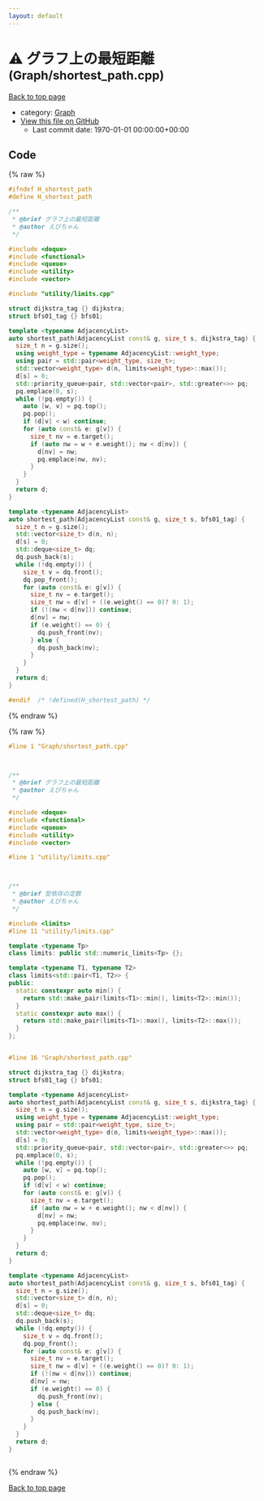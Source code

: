 ```yaml
---
layout: default
---
```


<!-- mathjax config similar to math.stackexchange -->
<script type="text/javascript" async
  src="https://cdnjs.cloudflare.com/ajax/libs/mathjax/2.7.5/MathJax.js?config=TeX-MML-AM_CHTML">
</script>
<script type="text/x-mathjax-config">
  MathJax.Hub.Config({
    TeX: { equationNumbers: { autoNumber: "AMS" }},
    tex2jax: {
      inlineMath: [ ['$','$'] ],
      processEscapes: true
    },
    "HTML-CSS": { matchFontHeight: false },
    displayAlign: "left",
    displayIndent: "2em"
  });
</script>

<script type="text/javascript" src="https://cdnjs.cloudflare.com/ajax/libs/jquery/3.4.1/jquery.min.js"></script>
<script src="https://cdn.jsdelivr.net/npm/jquery-balloon-js@1.1.2/jquery.balloon.min.js" integrity="sha256-ZEYs9VrgAeNuPvs15E39OsyOJaIkXEEt10fzxJ20+2I=" crossorigin="anonymous"></script>
<script type="text/javascript" src="../../assets/js/copy-button.js"></script>
<link rel="stylesheet" href="../../assets/css/copy-button.css" />


# :warning: グラフ上の最短距離 <small>(Graph/shortest_path.cpp)</small>

<a href="../../index.html">Back to top page</a>

* category: <a href="../../index.html#4cdbd2bafa8193091ba09509cedf94fd">Graph</a>
* <a href="{{ site.github.repository_url }}/blob/master/Graph/shortest_path.cpp">View this file on GitHub</a>
    - Last commit date: 1970-01-01 00:00:00+00:00




## Code

<a id="unbundled"></a>
{% raw %}
```cpp
#ifndef H_shortest_path
#define H_shortest_path

/**
 * @brief グラフ上の最短距離
 * @author えびちゃん
 */

#include <deque>
#include <functional>
#include <queue>
#include <utility>
#include <vector>

#include "utility/limits.cpp"

struct dijkstra_tag {} dijkstra;
struct bfs01_tag {} bfs01;

template <typename AdjacencyList>
auto shortest_path(AdjacencyList const& g, size_t s, dijkstra_tag) {
  size_t n = g.size();
  using weight_type = typename AdjacencyList::weight_type;
  using pair = std::pair<weight_type, size_t>;
  std::vector<weight_type> d(n, limits<weight_type>::max());
  d[s] = 0;
  std::priority_queue<pair, std::vector<pair>, std::greater<>> pq;
  pq.emplace(0, s);
  while (!pq.empty()) {
    auto [w, v] = pq.top();
    pq.pop();
    if (d[v] < w) continue;
    for (auto const& e: g[v]) {
      size_t nv = e.target();
      if (auto nw = w + e.weight(); nw < d[nv]) {
        d[nv] = nw;
        pq.emplace(nw, nv);
      }
    }
  }
  return d;
}

template <typename AdjacencyList>
auto shortest_path(AdjacencyList const& g, size_t s, bfs01_tag) {
  size_t n = g.size();
  std::vector<size_t> d(n, n);
  d[s] = 0;
  std::deque<size_t> dq;
  dq.push_back(s);
  while (!dq.empty()) {
    size_t v = dq.front();
    dq.pop_front();
    for (auto const& e: g[v]) {
      size_t nv = e.target();
      size_t nw = d[v] + ((e.weight() == 0)? 0: 1);
      if (!(nw < d[nv])) continue;
      d[nv] = nw;
      if (e.weight() == 0) {
        dq.push_front(nv);
      } else {
        dq.push_back(nv);
      }
    }
  }
  return d;
}

#endif  /* !defined(H_shortest_path) */

```
{% endraw %}

<a id="bundled"></a>
{% raw %}
```cpp
#line 1 "Graph/shortest_path.cpp"



/**
 * @brief グラフ上の最短距離
 * @author えびちゃん
 */

#include <deque>
#include <functional>
#include <queue>
#include <utility>
#include <vector>

#line 1 "utility/limits.cpp"



/**
 * @brief 型依存の定数
 * @author えびちゃん
 */

#include <limits>
#line 11 "utility/limits.cpp"

template <typename Tp>
class limits: public std::numeric_limits<Tp> {};

template <typename T1, typename T2>
class limits<std::pair<T1, T2>> {
public:
  static constexpr auto min() {
    return std::make_pair(limits<T1>::min(), limits<T2>::min());
  }
  static constexpr auto max() {
    return std::make_pair(limits<T1>::max(), limits<T2>::max());
  }
};


#line 16 "Graph/shortest_path.cpp"

struct dijkstra_tag {} dijkstra;
struct bfs01_tag {} bfs01;

template <typename AdjacencyList>
auto shortest_path(AdjacencyList const& g, size_t s, dijkstra_tag) {
  size_t n = g.size();
  using weight_type = typename AdjacencyList::weight_type;
  using pair = std::pair<weight_type, size_t>;
  std::vector<weight_type> d(n, limits<weight_type>::max());
  d[s] = 0;
  std::priority_queue<pair, std::vector<pair>, std::greater<>> pq;
  pq.emplace(0, s);
  while (!pq.empty()) {
    auto [w, v] = pq.top();
    pq.pop();
    if (d[v] < w) continue;
    for (auto const& e: g[v]) {
      size_t nv = e.target();
      if (auto nw = w + e.weight(); nw < d[nv]) {
        d[nv] = nw;
        pq.emplace(nw, nv);
      }
    }
  }
  return d;
}

template <typename AdjacencyList>
auto shortest_path(AdjacencyList const& g, size_t s, bfs01_tag) {
  size_t n = g.size();
  std::vector<size_t> d(n, n);
  d[s] = 0;
  std::deque<size_t> dq;
  dq.push_back(s);
  while (!dq.empty()) {
    size_t v = dq.front();
    dq.pop_front();
    for (auto const& e: g[v]) {
      size_t nv = e.target();
      size_t nw = d[v] + ((e.weight() == 0)? 0: 1);
      if (!(nw < d[nv])) continue;
      d[nv] = nw;
      if (e.weight() == 0) {
        dq.push_front(nv);
      } else {
        dq.push_back(nv);
      }
    }
  }
  return d;
}



```
{% endraw %}

<a href="../../index.html">Back to top page</a>

